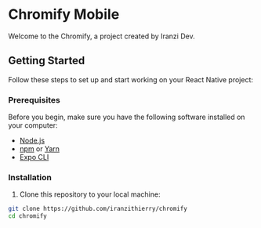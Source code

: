 # Chromify Mobile

Welcome to the Chromify, a project created by Iranzi Dev.

## Getting Started

Follow these steps to set up and start working on your React Native project:

### Prerequisites

Before you begin, make sure you have the following software installed on your computer:

- [Node.js](https://nodejs.org/)
- [npm](https://www.npmjs.com/) or [Yarn](https://yarnpkg.com/)
- [Expo CLI](https://expo.dev/tools)

### Installation

1. Clone this repository to your local machine:

```bash
git clone https://github.com/iranzithierry/chromify
cd chromify
```